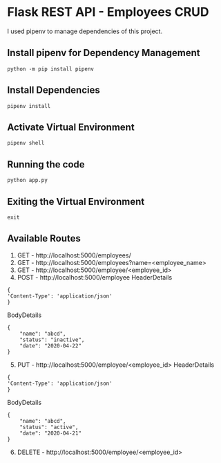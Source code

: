 # Flask REST API - Employees CRUD

I used pipenv to manage dependencies of this project.

## Install pipenv for Dependency Management
```
python -m pip install pipenv
```

## Install Dependencies
```
pipenv install
```

## Activate Virtual Environment
```
pipenv shell
```

## Running the code
```
python app.py
```

## Exiting the Virtual Environment
```
exit
```

## Available Routes
1) GET - http://localhost:5000/employees/
2) GET - http://localhost:5000/employees?name=<employee_name>
3) GET - http://localhost:5000/employee/<employee_id>
4) POST - http://localhost:5000/employee
HeaderDetails
```
{
'Content-Type': 'application/json'
}
```
BodyDetails
```
{
	"name": "abcd", 
	"status": "inactive", 
	"date": "2020-04-22"
}
```
5) PUT - http://localhost:5000/employee/<employee_id>
HeaderDetails
```
{
'Content-Type': 'application/json'
}
```
BodyDetails
```
{
	"name": "abcd", 
	"status": "active", 
	"date": "2020-04-21"
}
```
6) DELETE - http://localhost:5000/employee/<employee_id>
